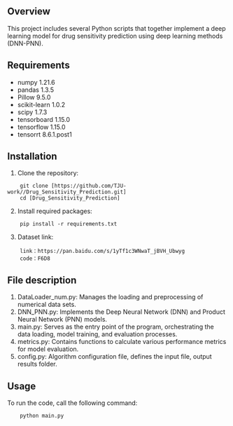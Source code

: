 ## Overview
This project includes several Python scripts that together implement a deep learning model for drug sensitivity prediction using deep learning methods (DNN-PNN). 

## Requirements
- numpy                    1.21.6
- pandas                   1.3.5
- Pillow                   9.5.0
- scikit-learn             1.0.2
- scipy                    1.7.3
- tensorboard              1.15.0
- tensorflow               1.15.0
- tensorrt                 8.6.1.post1

## Installation
1. Clone the repository:
```
    git clone [https://github.com/TJU-work//Drug_Sensitivity_Prediction.git]
    cd [Drug_Sensitivity_Prediction]
```

2. Install required packages:
```
    pip install -r requirements.txt
```

3. Dataset link:
```
    link：https://pan.baidu.com/s/1yTf1c3WNwaT_jBVH_Ubwyg
    code：F6D8
```

## File description
1. DataLoader_num.py: Manages the loading and preprocessing of numerical data sets.
2. DNN_PNN.py: Implements the Deep Neural Network (DNN) and Product Neural Network (PNN) models.
3. main.py: Serves as the entry point of the program, orchestrating the data loading, model training, and evaluation processes. 
4. metrics.py: Contains functions to calculate various performance metrics for model evaluation. 
5. config.py: Algorithm configuration file, defines the input file, output results folder.


## Usage
To run the code, call the following command:
```
    python main.py
```

